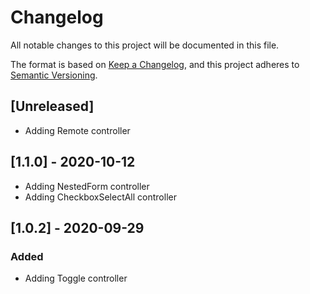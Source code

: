 # Changelog
All notable changes to this project will be documented in this file.

The format is based on [Keep a Changelog](https://keepachangelog.com/en/1.0.0/),
and this project adheres to [Semantic Versioning](https://semver.org/spec/v2.0.0.html).

## [Unreleased]

- Adding Remote controller

## [1.1.0] - 2020-10-12

- Adding NestedForm controller
- Adding CheckboxSelectAll controller

## [1.0.2] - 2020-09-29

### Added

- Adding Toggle controller
